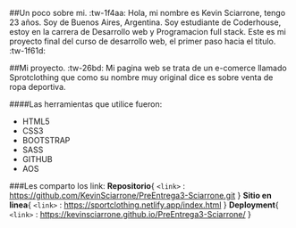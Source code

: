 
##Un poco sobre mi.    :tw-1f4aa:
Hola, mi nombre es Kevin Sciarrone, tengo 23 años. Soy de Buenos Aires, Argentina. Soy estudiante de Coderhouse, estoy en la carrera de Desarrollo web y Programacion full stack.
Este es mi proyecto final del curso de desarrollo web, el primer paso hacia el titulo.    :tw-1f61d:

##Mi proyecto.   :tw-26bd:
Mi pagina web se trata de un e-comerce llamado Sprotclothing que como su nombre muy original dice es sobre venta de ropa deportiva.

####Las herramientas que utilice fueron:
- HTML5
- CSS3
- BOOTSTRAP
- SASS
- GITHUB
- AOS

###Les comparto los link:
**Repositorio**{
`<link>` : https://github.com/KevinSciarrone/PreEntrega3-Sciarrone.git
} 
**Sitio en linea**{
	`<link>` : https://sportclothing.netlify.app/index.html
} 
**Deployment**{
	`<link>` : https://kevinsciarrone.github.io/PreEntrega3-Sciarrone/
} 

